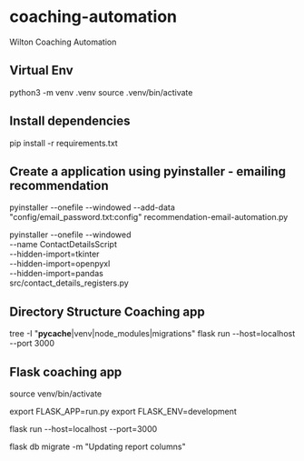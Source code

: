 # coaching-automation
Wilton Coaching Automation

## Virtual Env
python3 -m venv .venv
source .venv/bin/activate

## Install dependencies
pip install -r requirements.txt

## Create a application using pyinstaller - emailing recommendation
pyinstaller --onefile --windowed --add-data "config/email_password.txt:config" recommendation-email-automation.py

pyinstaller --onefile --windowed \
    --name ContactDetailsScript \
    --hidden-import=tkinter \
    --hidden-import=openpyxl \
    --hidden-import=pandas \
    src/contact_details_registers.py

## Directory Structure Coaching app
tree -I "__pycache__|venv|node_modules|migrations"
flask run --host=localhost --port 3000



## Flask coaching app
source venv/bin/activate

export FLASK_APP=run.py
export FLASK_ENV=development

flask run --host=localhost --port=3000

flask db migrate -m "Updating report columns"


